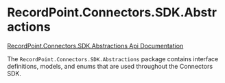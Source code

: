 # RecordPoint.Connectors.SDK.Abstractions

[RecordPoint.Connectors.SDK.Abstractions Api Documentation](./recordpoint_connectors_sdk_abstractions_doc.md)

The `RecordPoint.Connectors.SDK.Abstractions` package contains interface definitions, models, and enums that are used throughout the Connectors SDK.